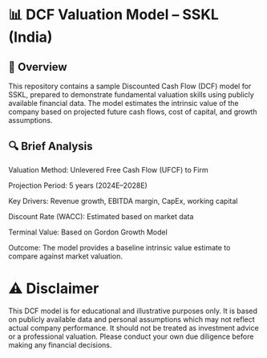  # 📊 DCF Valuation Model – SSKL (India)
 ## 📁 Overview
This repository contains a sample Discounted Cash Flow (DCF) model for SSKL, prepared to demonstrate fundamental valuation skills using publicly available financial data. The model estimates the intrinsic value of the company based on projected future cash flows, cost of capital, and growth assumptions.

## 🔍 Brief Analysis
Valuation Method: Unlevered Free Cash Flow (UFCF) to Firm

Projection Period: 5 years (2024E–2028E)

Key Drivers: Revenue growth, EBITDA margin, CapEx, working capital

Discount Rate (WACC): Estimated based on market data

Terminal Value: Based on Gordon Growth Model

Outcome: The model provides a baseline intrinsic value estimate to compare against market valuation.

# ⚠️ Disclaimer
This DCF model is for educational and illustrative purposes only. It is based on publicly available data and personal assumptions which may not reflect actual company performance.
It should not be treated as investment advice or a professional valuation. Please conduct your own due diligence before making any financial decisions.
